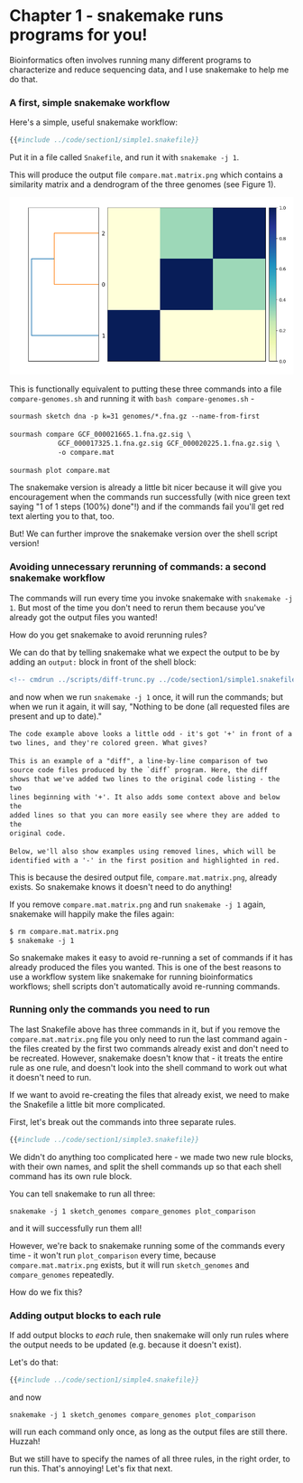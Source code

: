 # Chapter 1 - snakemake runs programs for  you!

Bioinformatics often involves running many different programs to characterize and reduce sequencing data, and I use snakemake to help me do that.

### A first, simple snakemake workflow

Here's a simple, useful snakemake workflow:
```python
{{#include ../code/section1/simple1.snakefile}}
```
Put it in a file called `Snakefile`, and run it with `snakemake -j 1`.

This will produce the output file `compare.mat.matrix.png` which contains a similarity matrix and a dendrogram of the three genomes (see Figure 1).

![similarity matrix and dendrogram](images/2023-snakemake-slithering-section-1-mat.png)

This is functionally equivalent to putting these three commands into a file `compare-genomes.sh` and running it with `bash compare-genomes.sh` -

```shell
sourmash sketch dna -p k=31 genomes/*.fna.gz --name-from-first 
 
sourmash compare GCF_000021665.1.fna.gz.sig \
            GCF_000017325.1.fna.gz.sig GCF_000020225.1.fna.gz.sig \
            -o compare.mat 
 
sourmash plot compare.mat 
```

The snakemake version is already a little bit nicer because it will
give you encouragement when the commands run successfully (with nice
green text saying "1 of 1 steps (100%) done"!) and if the commands
fail you'll get red text alerting you to that, too.

But! We can further improve the snakemake version over the shell
script version!

### Avoiding unnecessary rerunning of commands: a second snakemake workflow

The commands will run every time you invoke snakemake with `snakemake -j 1`. But most of the time you don't need to rerun them because you've already got the output files you wanted!

How do you get snakemake to avoid rerunning rules?

We can do that by telling snakemake what we expect the output to be by adding an `output:` block in front of the shell block:
```diff
<!-- cmdrun ../scripts/diff-trunc.py ../code/section1/simple1.snakefile ../code/section1/simple2.snakefile -->
```
and now when we run `snakemake -j 1` once, it will run the commands; but when we run it again, it will say, "Nothing to be done (all requested files are present and up to date)."

```admonish info title='How should we read code examples?'
The code example above looks a little odd - it's got '+' in front of a
two lines, and they're colored green. What gives?

This is an example of a "diff", a line-by-line comparison of two
source code files produced by the `diff` program. Here, the diff
shows that we've added two lines to the original code listing - the two
lines beginning with '+'. It also adds some context above and below the
added lines so that you can more easily see where they are added to the
original code.

Below, we'll also show examples using removed lines, which will be
identified with a '-' in the first position and highlighted in red.
```

This is because the desired output file, `compare.mat.matrix.png`, already exists. So snakemake knows it doesn't need to do anything!

If you remove `compare.mat.matrix.png` and run `snakemake -j 1` again, snakemake will happily make the files again:
```shell
$ rm compare.mat.matrix.png
$ snakemake -j 1
```

So snakemake makes it easy to avoid re-running a set of commands if it
has already produced the files you wanted. This is one of the best
reasons to use a workflow system like snakemake for running
bioinformatics workflows; shell scripts don't automatically avoid
re-running commands.

### Running only the commands you need to run

The last Snakefile above has three commands in it, but if you remove the `compare.mat.matrix.png` file you only need to run the last command again - the files created by the first two commands already exist and don't need to be recreated. However, snakemake doesn't know that - it treats the entire rule as one rule, and doesn't look into the shell command to work out what it doesn't need to run.

If we want to avoid re-creating the files that already exist, we need to make the Snakefile a little bit more complicated.

First, let's break out the commands into three separate rules.
```python
{{#include ../code/section1/simple3.snakefile}}
```

We didn't do anything too complicated here - we made two new rule blocks, with their own names, and split the shell commands up so that each shell command has its own rule block.

You can tell snakemake to run all three:
```shell
snakemake -j 1 sketch_genomes compare_genomes plot_comparison
```
and it will successfully run them all!

However, we're back to snakemake running some of the commands every time - it won't run `plot_comparison` every time, because `compare.mat.matrix.png` exists, but it will run `sketch_genomes` and `compare_genomes` repeatedly.

How do we fix this?

### Adding output blocks to each rule

If add output blocks to *each* rule, then snakemake will only run rules
where the output needs to be updated (e.g. because it doesn't exist).

Let's do that:

```python
{{#include ../code/section1/simple4.snakefile}}
```
and now
```shell
snakemake -j 1 sketch_genomes compare_genomes plot_comparison
```
will run each command only once, as long as the output files are still there. Huzzah!

But we still have to specify the names of all three rules, in the right order, to run this. That's annoying! Let's fix that next.
